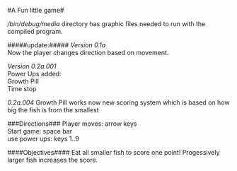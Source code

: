 #A Fun little game#

*/bin/debug/media* directory has graphic files needed to run with the
compiled program.

#####update:#####
*Version 0.1a*    
Now the player changes direction based on movement.

*Version 0.2a.001*  
Power Ups added:  
Growth Pill  
Time stop  

*0.2a.004*
Growth Pill works now
new scoring system which is based on how big the fish is from the smallest


###Directions###
Player moves: 	arrow keys  
Start game:   	space bar  
use power ups:	keys 1..9  

####Objectives####
Eat all smaller fish to score one point!
Progessively larger fish increases the score.
